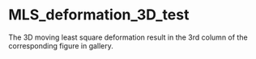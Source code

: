 # MLS_deformation_3D_test
The 3D moving least square deformation result in the 3rd column of the corresponding figure in gallery. 

